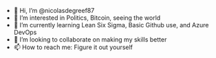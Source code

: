 - 👋 Hi, I’m @nicolasdegreef87
- 👀 I’m interested in Politics, Bitcoin, seeing the world
- 🌱 I’m currently learning Lean Six Sigma, Basic Github use, and Azure DevOps
- 💞️ I’m looking to collaborate on making my skills better
- 📫 How to reach me: Figure it out yourself

<!---
nicolasdegreef87/nicolasdegreef87 is a ✨ special ✨ repository because its `README.md` (this file) appears on your GitHub profile.
You can click the Preview link to take a look at your changes.
--->
